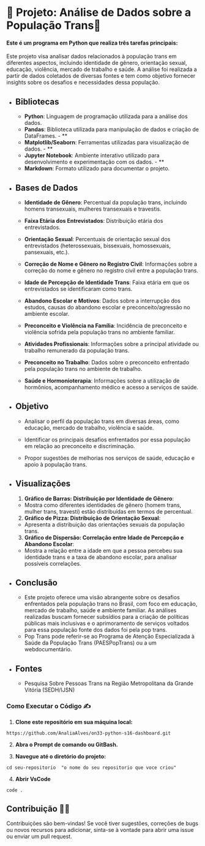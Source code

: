 # 🍒 Projeto: Análise de Dados sobre a População Trans🍒

#### Este é um programa em Python que realiza três tarefas principais:

Este projeto visa analisar dados relacionados à população trans em diferentes aspectos, incluindo identidade de gênero, orientação sexual, educação, violência, mercado de trabalho e saúde. A análise foi realizada a partir de dados coletados de diversas fontes e tem como objetivo fornecer insights sobre os desafios e necessidades dessa população.



* ## Bibliotecas

  
  
  - **Python**: Linguagem de programação utilizada para a análise dos dados. 
  - **Pandas**: Biblioteca utilizada para manipulação de dados e criação de DataFrames. - **
  - **Matplotlib/Seaborn**: Ferramentas utilizadas para visualização de dados. - **
  - **Jupyter Notebook**: Ambiente interativo utilizado para desenvolvimento e experimentação com os dados. - **
  - **Markdown**: Formato utilizado para documentar o projeto.
  
  
  
  
* ## Bases de Dados

  * **Identidade de Gênero**: Percentual da população trans, incluindo homens transexuais, mulheres transexuais e travestis. 

  * **Faixa Etária dos Entrevistados**: Distribuição etária dos entrevistados. 

  *  **Orientação Sexual**: Percentuais de orientação sexual dos entrevistados (heterossexuais, bissexuais, homossexuais, pansexuais, etc.).

  * **Correção de Nome e Gênero no Registro Civil**: Informações sobre a correção do nome e gênero no registro civil entre a população trans.

  *  **Idade de Percepção de Identidade Trans**: Faixa etária em que os entrevistados se identificaram como trans.

  * **Abandono Escolar e Motivos**: Dados sobre a interrupção dos estudos, causas do abandono escolar e preconceito/agressão no ambiente escolar.

  *  **Preconceito e Violência na Família**: Incidência de preconceito e violência sofrida pela população trans no ambiente familiar.

  * **Atividades Profissionais**: Informações sobre a principal atividade ou trabalho remunerado da população trans.

  * **Preconceito no Trabalho**: Dados sobre o preconceito enfrentado pela população trans no ambiente de trabalho.

  * **Saúde e Hormonioterapia**: Informações sobre a utilização de hormônios, acompanhamento médico e acesso a serviços de saúde.

    

* ## Objetivo

  * Analisar o perfil da população trans em diversas áreas, como educação, mercado de trabalho, violência e saúde. 

  * Identificar os principais desafios enfrentados por essa população em relação ao preconceito e discriminação. 

  * Propor sugestões de melhorias nos serviços de saúde, educação e apoio à população trans.



* ## Visualizações

  1.  **Gráfico de Barras: Distribuição por Identidade de Gênero**:

     * Mostra como diferentes identidades de gênero (homem trans, mulher trans, travesti) estão distribuídas em termos de percentual.
  2. **Gráfico de Pizza: Distribuição de Orientação Sexual**: 
  *  Apresenta a distribuição das orientações sexuais da população trans.
  3. **Gráfico de Dispersão: Correlação entre Idade de Percepção e Abandono Escolar**: 
  * Mostra a relação entre a idade em que a pessoa percebeu sua identidade trans e a taxa de abandono escolar, para analisar possíveis correlações.
  
  

* ## Conclusão

  * Este projeto oferece uma visão abrangente sobre os desafios enfrentados pela população trans no Brasil, com foco em educação, mercado de trabalho, saúde e ambiente familiar. As análises realizadas buscam fornecer subsídios para a criação de políticas públicas mais inclusivas e o aprimoramento de serviços voltados para essa população fonte dos dados foi pela pop trans.
  * Pop Trans pode referir-se ao Programa de Atenção Especializada à Saúde da População Trans (PAESPopTrans) ou a um webdocumentário.



* ## Fontes

  * Pesquisa Sobre Pessoas Trans na Região Metropolitana da Grande Vitória (SEDH/IJSN)



### Como Executar o Código ✍️

1. **Clone este repositório em sua máquina local:**

```
https://github.com/AnaliaAlves/on33-python-s16-dashboard.git
```



2. **Abra o Prompt de comando ou GitBash.**

   

3. **Navegue até o diretório do projeto:**

```
cd seu-repositorio  "o nome do seu repositorio que voce criou"
```

4. **Abrir VsCode**

```
code .
```



## Contribuição 🫶🏽

Contribuições são bem-vindas! Se você tiver sugestões, correções de bugs ou novos recursos para adicionar, sinta-se à vontade para abrir uma issue ou enviar um pull request.